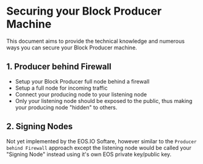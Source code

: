 # Securing your Block Producer Machine

This document aims to provide the technical knowledge and numerous ways you can secure your Block Producer machine.

## 1. Producer behind Firewall

- Setup your Block Producer full node behind a firewall
- Setup a full node for incoming traffic
- Connect your producing node to your listening node
- Only your listening node should be exposed to the public, thus making your producing node "hidden" to others.

## 2. Signing Nodes

Not yet implemented by the EOS.IO Softare, however similar to the `Producer behind Firewall` approach except the listening node would be called your "Signing Node" instead using it's own EOS private key/public key.
